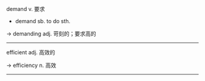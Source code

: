 demand v. 要求

+ demand sb. to do sth.

-> demanding adj. 苛刻的；要求高的

---

efficient adj. 高效的

-> efficiency n. 高效

---

